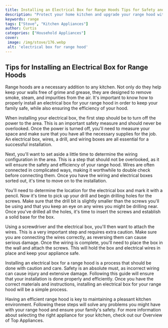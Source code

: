 ```yaml
---
title: Installing an Electrical Box for Range Hoods Tips for Safety and Efficiency
description: "Protect your home kitchen and upgrade your range hood with this guide on installing an electrical box Learn tips for safety efficiency and installing your electrical box correctly"
keywords: range
tags: ["Stove", "Kitchen Appliances"]
author: Curtis
categories: ["Household Appliances"]
cover: 
 image: /img/stove/176.webp
 alt: 'electrical box for range hood'
---
```

## Tips for Installing an Electrical Box for Range Hoods

Range hoods are a necessary addition to any kitchen. Not only do they help keep your walls free of grime and grease, they are designed to remove smoke, steam, and impurities from the air. It's important to know how to properly install an electrical box for your range hood in order to keep your family safe, while also ensuring the efficiency of your hood.

When installing your electrical box, the first step should be to turn off the power to the area. This is an important safety measure and should never be overlooked. Once the power is turned off, you'll need to measure your space and make sure that you have all the necessary supplies for the job. An electrical box, wires, a drill, and wiring boxes are all essential for a successful installation.

Next, you'll want to set aside a little time to determine the wiring configuration in the area. This is a step that should not be overlooked, as it will ensure the safety and efficiency of your range hood. Wires are often connected in complicated ways, making it worthwhile to double check before connecting them. Once you have the wiring and electrical boxes sorted out, it's time to move on to the installation.

You'll need to determine the location for the electrical box and mark it with a pencil. Now it's time to pick up your drill and begin drilling holes for the screws. Make sure that the drill bit is slightly smaller than the screws you'll be using and that you keep an eye on any wires you might be drilling near. Once you've drilled all the holes, it's time to insert the screws and establish a solid base for the box.

Using a screwdriver and the electrical box, you'll then want to attach the wires. This is a very important step and requires extra caution. Make sure you are connecting the wires correctly, as reversing them can cause serious damage. Once the wiring is complete, you'll need to place the box in the wall and attach the screws. This will hold the box and electrical wires in place and keep your appliance safe.

Installing an electrical box for a range hood is a process that should be done with caution and care. Safety is an absolute must, as incorrect wiring can cause injury and extensive damage. Following this guide will ensure that your installation is done properly and efficiently. Once you have the correct materials and instructions, installing an electrical box for your range hood will be a simple process.

Having an efficient range hood is key to maintaining a pleasant kitchen environment. Following these steps will solve any problems you might have with your range hood and ensure your family's safety. For more information about selecting the right appliance for your kitchen, check out our Overview of Top Appliances.
